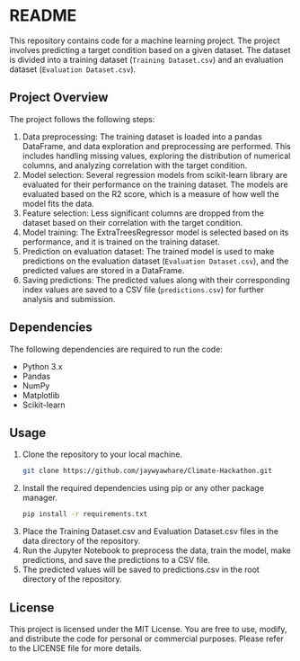 # README

This repository contains code for a machine learning project. The project involves predicting a target condition based on a given dataset. The dataset is divided into a training dataset (`Training Dataset.csv`) and an evaluation dataset (`Evaluation Dataset.csv`).

## Project Overview

The project follows the following steps:

1. Data preprocessing: The training dataset is loaded into a pandas DataFrame, and data exploration and preprocessing are performed. This includes handling missing values, exploring the distribution of numerical columns, and analyzing correlation with the target condition.
2. Model selection: Several regression models from scikit-learn library are evaluated for their performance on the training dataset. The models are evaluated based on the R2 score, which is a measure of how well the model fits the data.
3. Feature selection: Less significant columns are dropped from the dataset based on their correlation with the target condition.
4. Model training: The ExtraTreesRegressor model is selected based on its performance, and it is trained on the training dataset.
5. Prediction on evaluation dataset: The trained model is used to make predictions on the evaluation dataset (`Evaluation Dataset.csv`), and the predicted values are stored in a DataFrame.
6. Saving predictions: The predicted values along with their corresponding index values are saved to a CSV file (`predictions.csv`) for further analysis and submission.

## Dependencies

The following dependencies are required to run the code:

- Python 3.x
- Pandas
- NumPy
- Matplotlib
- Scikit-learn

## Usage

1. Clone the repository to your local machine.
    ```bash
    git clone https://github.com/jaywyawhare/Climate-Hackathon.git
    ```
2. Install the required dependencies using pip or any other package manager.
    ```bash
    pip install -r requirements.txt
    ```
3. Place the Training Dataset.csv and Evaluation Dataset.csv files in the data directory of the repository.
4. Run the Jupyter Notebook to preprocess the data, train the model, make predictions, and save the predictions to a CSV file.
5. The predicted values will be saved to predictions.csv in the root directory of the repository.

## License
This project is licensed under the MIT License. You are free to use, modify, and distribute the code for personal or commercial purposes. Please refer to the LICENSE file for more details.

